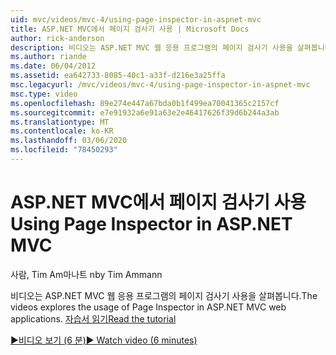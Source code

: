 ```yaml
---
uid: mvc/videos/mvc-4/using-page-inspector-in-aspnet-mvc
title: ASP.NET MVC에서 페이지 검사기 사용 | Microsoft Docs
author: rick-anderson
description: 비디오는 ASP.NET MVC 웹 응용 프로그램의 페이지 검사기 사용을 살펴봅니다. 자습서 읽기
ms.author: riande
ms.date: 06/04/2012
ms.assetid: ea642733-8085-40c1-a33f-d216e3a25ffa
msc.legacyurl: /mvc/videos/mvc-4/using-page-inspector-in-aspnet-mvc
msc.type: video
ms.openlocfilehash: 89e274e447a67bda0b1f499ea70041365c2157cf
ms.sourcegitcommit: e7e91932a6e91a63e2e46417626f39d6b244a3ab
ms.translationtype: MT
ms.contentlocale: ko-KR
ms.lasthandoff: 03/06/2020
ms.locfileid: "78450293"
---
```

# <a name="using-page-inspector-in-aspnet-mvc"></a><span data-ttu-id="37dc4-104">ASP.NET MVC에서 페이지 검사기 사용</span><span class="sxs-lookup"><span data-stu-id="37dc4-104">Using Page Inspector in ASP.NET MVC</span></span>

<span data-ttu-id="37dc4-105">사람, Tim Am마나트 n</span><span class="sxs-lookup"><span data-stu-id="37dc4-105">by Tim Ammann</span></span>

<span data-ttu-id="37dc4-106">비디오는 ASP.NET MVC 웹 응용 프로그램의 페이지 검사기 사용을 살펴봅니다.</span><span class="sxs-lookup"><span data-stu-id="37dc4-106">The videos explores the usage of Page Inspector in ASP.NET MVC web applications.</span></span> [<span data-ttu-id="37dc4-107">자습서 읽기</span><span class="sxs-lookup"><span data-stu-id="37dc4-107">Read the tutorial</span></span>](../../overview/views/using-page-inspector-in-aspnet-mvc.md)

[<span data-ttu-id="37dc4-108">&#9654;비디오 보기 (6 분)</span><span class="sxs-lookup"><span data-stu-id="37dc4-108">&#9654; Watch video (6 minutes)</span></span>](https://channel9.msdn.com/Blogs/ASP-NET-Site-Videos/using-page-inspector-in-aspnet-mvc)
